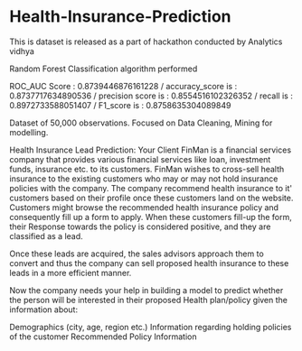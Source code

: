# Health-Insurance-Prediction

This is dataset is released as a part of hackathon conducted by Analytics vidhya

Random Forest Classification algorithm performed

ROC_AUC Score : 0.8739446876161228 / 
accuracy_score is  : 0.8737717634890536 / 
precision score is : 0.8554516102326352 / 
recall is          : 0.8972733588051407 / 
F1_score is        : 0.8758635304089849

Dataset of 50,000 observations. 
Focused on Data Cleaning, Mining for modelling.

Health Insurance Lead Prediction:
Your Client FinMan is a financial services company that provides various financial services like loan, investment funds, insurance etc. to its customers. FinMan wishes to cross-sell health insurance to the existing customers who may or may not hold insurance policies with the company. The company recommend health insurance to it' customers based on their profile once these customers land on the website. Customers might browse the recommended health insurance policy and consequently fill up a form to apply. When these customers fill-up the form, their Response towards the policy is considered positive, and they are classified as a lead.

Once these leads are acquired, the sales advisors approach them to convert and thus the company can sell proposed health insurance to these leads in a more efficient manner.

Now the company needs your help in building a model to predict whether the person will be interested in their proposed Health plan/policy given the information about:

Demographics (city, age, region etc.)
Information regarding holding policies of the customer
Recommended Policy Information
